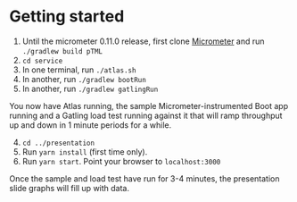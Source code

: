 # Getting started

1. Until the micrometer 0.11.0 release, first clone [Micrometer](https://github.com/micrometer-metrics/micrometer) and run `./gradlew build pTML`
2. `cd service`
2. In one terminal, run `./atlas.sh`
4. In another, run `./gradlew bootRun`
5. In another, run `./gradlew gatlingRun`

You now have Atlas running, the sample Micrometer-instrumented Boot app running and a Gatling load test running against it that will ramp throughput up and down in 1 minute periods for a while.

4. `cd ../presentation`
5. Run `yarn install` (first time only).
6. Run `yarn start`. Point your browser to `localhost:3000`

Once the sample and load test have run for 3-4 minutes, the presentation slide graphs will fill up with data.
